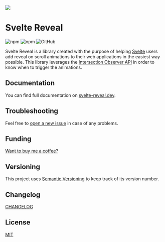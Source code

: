 ![](https://cdn.sanity.io/images/mbh58i22/production/1f71d5306d82ec00b28d884a1d5482b92205988a-2560x1280.png)

# Svelte Reveal

![npm](https://img.shields.io/npm/v/svelte-reveal) ![npm](https://img.shields.io/npm/dw/svelte-reveal) ![GitHub](https://img.shields.io/github/license/davekeehl/svelte-reveal)

Svelte Reveal is a library created with the purpose of helping [Svelte](https://svelte.dev/) users add reveal on scroll animations to their web applications in the easiest way possible. This library leverages the [Intersection Observer API](https://developer.mozilla.org/en-US/docs/Web/API/Intersection_Observer_API) in order to know when to trigger the animations.

## Documentation

You can find full documentation on [svelte-reveal.dev](https://svelte-reveal.dev).

## Troubleshooting

Feel free to [open a new issue](https://github.com/DaveKeehl/svelte-reveal/issues/new/choose) in case of any problems.

## Funding

[Want to buy me a coffee?](https://ko-fi.com/davekeehl)

## Versioning

This project uses [Semantic Versioning](https://semver.org/) to keep track of its version number.

## Changelog

[CHANGELOG](./CHANGELOG.md)

## License

[MIT](./LICENSE)
